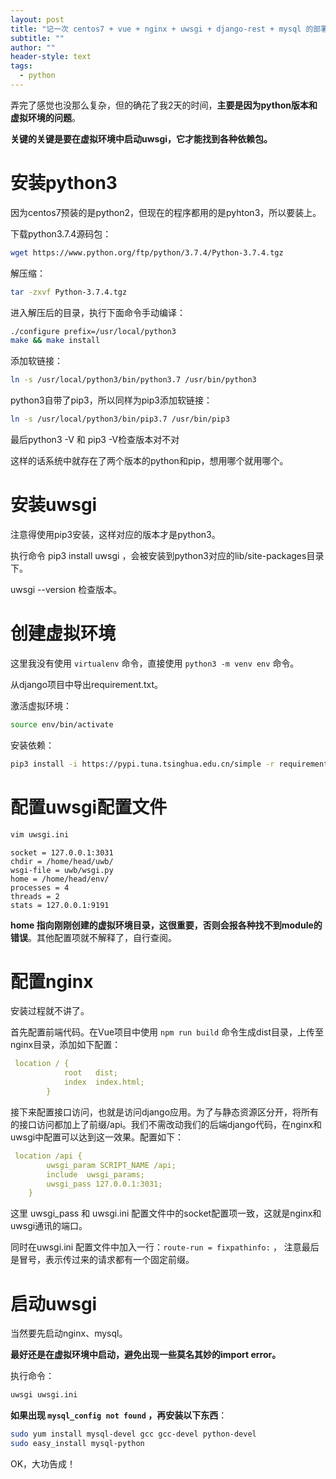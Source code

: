 ```yaml
---
layout: post
title: "记一次 centos7 + vue + nginx + uwsgi + django-rest + mysql 的部署过程"
subtitle: ""
author: ""
header-style: text
tags:
  - python
---
```




弄完了感觉也没那么复杂，但的确花了我2天的时间，**主要是因为python版本和虚拟环境的问题**。

**关键的关键是要在虚拟环境中启动uwsgi，它才能找到各种依赖包。**



# 安装python3

因为centos7预装的是python2，但现在的程序都用的是pyhton3，所以要装上。

下载python3.7.4源码包： 

```bash
wget https://www.python.org/ftp/python/3.7.4/Python-3.7.4.tgz
```

 解压缩：

```bash
tar -zxvf Python-3.7.4.tgz
```

 进入解压后的目录，执行下面命令手动编译：

```bash
./configure prefix=/usr/local/python3 
make && make install
```

添加软链接： 

```bash
ln -s /usr/local/python3/bin/python3.7 /usr/bin/python3
```

python3自带了pip3，所以同样为pip3添加软链接：

```bash
ln -s /usr/local/python3/bin/pip3.7 /usr/bin/pip3
```

最后python3 -V 和 pip3 -V检查版本对不对

这样的话系统中就存在了两个版本的python和pip，想用哪个就用哪个。





# 安装uwsgi

注意得使用pip3安装，这样对应的版本才是python3。

执行命令 pip3 install uwsgi ，会被安装到python3对应的lib/site-packages目录下。

uwsgi --version 检查版本。





# 创建虚拟环境

这里我没有使用 `virtualenv` 命令，直接使用 `python3 -m venv env` 命令。

从django项目中导出requirement.txt。

激活虚拟环境：

```bash
source env/bin/activate
```

安装依赖：

```bash
pip3 install -i https://pypi.tuna.tsinghua.edu.cn/simple -r requirement.txt。
```







#  配置uwsgi配置文件

```bash
vim uwsgi.ini
```



```
socket = 127.0.0.1:3031
chdir = /home/head/uwb/
wsgi-file = uwb/wsgi.py
home = /home/head/env/
processes = 4
threads = 2
stats = 127.0.0.1:9191
```

**home 指向刚刚创建的虚拟环境目录，这很重要，否则会报各种找不到module的错误**。其他配置项就不解释了，自行查阅。





#  配置nginx

安装过程就不讲了。

首先配置前端代码。在Vue项目中使用 `npm run build` 命令生成dist目录，上传至nginx目录，添加如下配置：

```yaml
 location / {
            root   dist;
            index  index.html;
        }
```



接下来配置接口访问，也就是访问django应用。为了与静态资源区分开，将所有的接口访问都加上了前缀/api。我们不需改动我们的后端django代码，在nginx和uwsgi中配置可以达到这一效果。配置如下：

```yaml
 location /api {
        uwsgi_param SCRIPT_NAME /api;
        include  uwsgi_params;
        uwsgi_pass 127.0.0.1:3031;
    }
```

   

这里 uwsgi_pass 和 uwsgi.ini 配置文件中的socket配置项一致，这就是nginx和uwsgi通讯的端口。

同时在uwsgi.ini 配置文件中加入一行：`route-run = fixpathinfo:` ， 注意最后是冒号，表示传过来的请求都有一个固定前缀。





 

# 启动uwsgi

当然要先启动nginx、mysql。

**最好还是在虚拟环境中启动，避免出现一些莫名其妙的import error。**

执行命令：

```bash
uwsgi uwsgi.ini
```



**如果出现 `mysql_config not found` ，再安装以下东西**：

```bash
sudo yum install mysql-devel gcc gcc-devel python-devel
sudo easy_install mysql-python
```



OK，大功告成！

